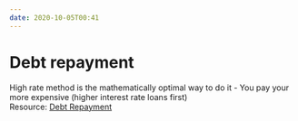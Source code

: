```yaml
---
date: 2020-10-05T00:41
---
```



# Debt repayment 

High rate method is the mathematically optimal way to do it - You pay your more expensive (higher interest rate loans first)  
Resource: [Debt Repayment](https://www.khanacademy.org/college-careers-more/personal-finance/pf-interest-and-debt/debt-repayment/v/high-rate-vs-snowball-method?modal=1)
